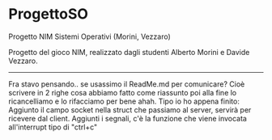 # ProgettoSO
Progetto NIM Sistemi Operativi (Morini, Vezzaro)

Progetto del gioco NIM, realizzato dagli studenti Alberto Morini e Davide Vezzaro.

----

Fra stavo pensando.. se usassimo il ReadMe.md per comunicare? Cioè scrivere in 2 righe cosa abbiamo fatto come riassunto
poi alla fine lo ricancelliamo e lo rifacciamo per bene ahah.
Tipo io ho appena finito:
Aggiunto il campo socket nella struct che passiamo al server, servirà per ricevere dal client.
Aggiunti i segnali, c'è la funzione che viene invocata all'interrupt tipo di "ctrl+c"
